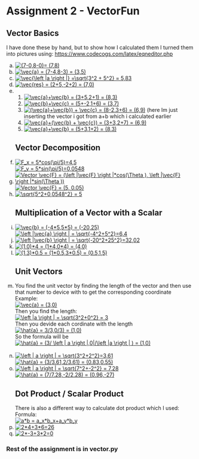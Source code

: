 # Assignment 2 - VectorFun

## Vector Basics
I have done these by hand, but to show how I calculated them I turned them into pictures using: 
https://www.codecogs.com/latex/eqneditor.php

<ol type="a">
  <li><a href="https://www.codecogs.com/eqnedit.php?latex=(7-0,8-0)=&space;(7,8)" target="_blank"><img src="https://latex.codecogs.com/svg.latex?(7-0,8-0)=&space;(7,8)" title="(7-0,8-0)= (7,8)" /></a></li>
  <li><a href="https://www.codecogs.com/eqnedit.php?latex=\vec{a}&space;=&space;(7-4,8-3)&space;=&space;(3,5)" target="_blank"><img src="https://latex.codecogs.com/svg.latex?\vec{a}&space;=&space;(7-4,8-3)&space;=&space;(3,5)" title="\vec{a} = (7-4,8-3) = (3,5)" /></a></li>
  <li><a href="https://www.codecogs.com/eqnedit.php?latex=\vec{\left&space;|a&space;\right&space;|}&space;=\sqrt{3^2&space;&plus;&space;5^2}&space;=&space;5,83" target="_blank"><img src="https://latex.codecogs.com/svg.latex?\vec{\left&space;|a&space;\right&space;|}&space;=\sqrt{3^2&space;&plus;&space;5^2}&space;=&space;5,83" title="\vec{\left |a \right |} =\sqrt{3^2 + 5^2} = 5,83" /></a></li>
  <li><a href="https://www.codecogs.com/eqnedit.php?latex=\vec{res}&space;=&space;(2&plus;5,-2&plus;2)&space;=&space;(7,0)" target="_blank"><img src="https://latex.codecogs.com/gif.latex?\vec{res}&space;=&space;(2&plus;5,-2&plus;2)&space;=&space;(7,0)" title="\vec{res} = (2+5,-2+2) = (7,0)" /></a></li>
  <li>
  <ol type="1">
  <li><a href="https://www.codecogs.com/eqnedit.php?latex=\vec{a}&plus;\vec{b}&space;=&space;(3&plus;5,2&plus;1)&space;=&space;(8,3)" target="_blank"><img src="https://latex.codecogs.com/svg.latex?\vec{a}&plus;\vec{b}&space;=&space;(3&plus;5,2&plus;1)&space;=&space;(8,3)" title="\vec{a}+\vec{b} = (3+5,2+1) = (8,3)" /></a></li>
  <li><a href="https://www.codecogs.com/eqnedit.php?latex=\vec{b}&plus;\vec{c}&space;=&space;(5&plus;-2,1&plus;6)&space;=&space;(3,7)" target="_blank"><img src="https://latex.codecogs.com/gif.latex?\vec{b}&plus;\vec{c}&space;=&space;(5&plus;-2,1&plus;6)&space;=&space;(3,7)" title="\vec{b}+\vec{c} = (5+-2,1+6) = (3,7)" /></a></li>
  <li><a href="https://www.codecogs.com/eqnedit.php?latex=(\vec{a}&plus;\vec{b})&space;&plus;&space;\vec{c}&space;=&space;(8-2,3&plus;6)&space;=&space;(6,9)" target="_blank"><img src="https://latex.codecogs.com/svg.latex?(\vec{a}&plus;\vec{b})&space;&plus;&space;\vec{c}&space;=&space;(8-2,3&plus;6)&space;=&space;(6,9)" title="(\vec{a}+\vec{b}) + \vec{c} = (8-2,3+6) = (6,9)" /></a> (here Im just inserting the vector i got from a+b which i calculated earlier</li>
  <li><a href="https://www.codecogs.com/eqnedit.php?latex=\vec{a}&plus;(\vec{b}&space;&plus;&space;\vec{c})&space;=&space;(3&plus;3,2&plus;7)&space;=&space;(6,9)" target="_blank"><img src="https://latex.codecogs.com/svg.latex?\vec{a}&plus;(\vec{b}&space;&plus;&space;\vec{c})&space;=&space;(3&plus;3,2&plus;7)&space;=&space;(6,9)" title="\vec{a}+(\vec{b} + \vec{c}) = (3+3,2+7) = (6,9)" /></a></li>
  <li><a href="https://www.codecogs.com/eqnedit.php?latex=\vec{a}&plus;\vec{b}&space;=&space;(5&plus;3,1&plus;2)&space;=&space;(8,3)" target="_blank"><img src="https://latex.codecogs.com/svg.latex?\vec{a}&plus;\vec{b}&space;=&space;(5&plus;3,1&plus;2)&space;=&space;(8,3)" title="\vec{a}+\vec{b} = (5+3,1+2) = (8,3)" /></a></li>
  </ol>
  </li>

## Vector Decomposition

<li><a href="https://www.codecogs.com/eqnedit.php?latex=F_x&space;=&space;5*cos(\pi/5)=4,99" target="_blank"><img src="https://latex.codecogs.com/svg.latex?F_x&space;=&space;5*cos(\pi/5)=5" title="F_x = 5*cos(\pi/5)=4,5" /></a>
<br/>
<a href="https://www.codecogs.com/eqnedit.php?latex=F_y&space;=&space;5*sin(\pi/5)=0,0548" target="_blank"><img src="https://latex.codecogs.com/svg.latex?F_y&space;=&space;5*sin(\pi/5)=0,0548" title="F_y = 5*sin(\pi/5)=0,0548" /></a>
</li>
<li>
<a href="https://www.codecogs.com/eqnedit.php?latex=Vector&space;\vec{F}&space;=&space;(\left&space;|\vec{F}&space;\right&space;|*cos(\Theta&space;),&space;\left&space;|\vec{F}&space;\right&space;|*sin(\Theta&space;))" target="_blank"><img src="https://latex.codecogs.com/gif.latex?Vector&space;\vec{F}&space;=&space;(\left&space;|\vec{F}&space;\right&space;|*cos(\Theta&space;),&space;\left&space;|\vec{F}&space;\right&space;|*sin(\Theta&space;))" title="Vector \vec{F} = (\left |\vec{F} \right |*cos(\Theta ), \left |\vec{F} \right |*sin(\Theta ))" /></a><br/>
<a href="https://www.codecogs.com/eqnedit.php?latex=Vector&space;\vec{F}&space;=&space;(4.99,&space;0.05)" target="_blank"><img src="https://latex.codecogs.com/svg.latex?Vector&space;\vec{F}&space;=&space;(5,&space;0.05)" title="Vector \vec{F} = (5, 0.05)" /></a>
</li>
<li><a href="https://www.codecogs.com/eqnedit.php?latex=\sqrt{5^2&plus;0,0548^2}&space;=&space;5" target="_blank"><img src="https://latex.codecogs.com/svg.latex?\sqrt{5^2&plus;0,0548^2}&space;=&space;5" title="\sqrt{5^2+0,0548^2} = 5" /></a></li>

## Multiplication of a Vector with a Scalar
<li><a href="https://www.codecogs.com/eqnedit.php?latex=\vec{b}&space;=&space;(-4*5,5*5)&space;=&space;(-20,25)" target="_blank"><img src="https://latex.codecogs.com/svg.latex?\vec{b}&space;=&space;(-4*5,5*5)&space;=&space;(-20,25)" title="\vec{b} = (-4*5,5*5) = (-20,25)" /></a></li>
<a href="https://www.codecogs.com/eqnedit.php?latex=\left&space;|\vec{a}&space;\right&space;|&space;=&space;\sqrt{-4^2&plus;5^2}=6,4" target="_blank"><img src="https://latex.codecogs.com/gif.latex?\left&space;|\vec{a}&space;\right&space;|&space;=&space;\sqrt{-4^2&plus;5^2}=6,4" title="\left |\vec{a} \right | = \sqrt{-4^2+5^2}=6,4" /></a>
<li><a href="https://www.codecogs.com/eqnedit.php?latex=\left&space;|\vec{b}&space;\right&space;|&space;=&space;\sqrt{-20^2&plus;25^2}=32,02" target="_blank"><img src="https://latex.codecogs.com/gif.latex?\left&space;|\vec{b}&space;\right&space;|&space;=&space;\sqrt{-20^2&plus;25^2}=32,02" title="\left |\vec{b} \right | = \sqrt{-20^2+25^2}=32,02" /></a></li>
<li><a href="https://www.codecogs.com/eqnedit.php?latex=(1,0)*4&space;=&space;(1*4,0*4)&space;=&space;(4,0)" target="_blank"><img src="https://latex.codecogs.com/svg.latex?(1,0)*4&space;=&space;(1*4,0*4)&space;=&space;(4,0)" title="(1,0)*4 = (1*4,0*4) = (4,0)" /></a></li>
<li><a href="https://www.codecogs.com/eqnedit.php?latex=(1,3)*0.5&space;=&space;(1*0.5,3*0.5)&space;=&space;(0.5,1,5)" target="_blank"><img src="https://latex.codecogs.com/svg.latex?(1,3)*0.5&space;=&space;(1*0.5,3*0.5)&space;=&space;(0.5,1,5)" title="(1,3)*0.5 = (1*0.5,3*0.5) = (0.5,1,5)" /></a></li>

## Unit Vectors
<li>You find the unit vector by finding the length of the vector and then use that number to device with to get the corresponding coordinate
<br/>
Example:
<br/>
<a href="https://www.codecogs.com/eqnedit.php?latex=\vec{a}&space;=&space;(3,0)" target="_blank"><img src="https://latex.codecogs.com/svg.latex?\vec{a}&space;=&space;(3,0)" title="\vec{a} = (3,0)" /></a>
<br/>
Then you find the length:
<br/>
<a href="https://www.codecogs.com/eqnedit.php?latex=\left&space;|a&space;\right&space;|&space;=&space;\sqrt{3^2&plus;0^2}&space;=&space;3" target="_blank"><img src="https://latex.codecogs.com/svg.latex?\left&space;|a&space;\right&space;|&space;=&space;\sqrt{3^2&plus;0^2}&space;=&space;3" title="\left |a \right | = \sqrt{3^2+0^2} = 3" /></a>
<br/>
Then you devide each cordinate with the length
<br/>
<a href="https://www.codecogs.com/eqnedit.php?latex=\hat{a}&space;=&space;3/3,0/3)&space;=&space;(1,0)" target="_blank"><img src="https://latex.codecogs.com/gif.latex?\hat{a}&space;=&space;3/3,0/3)&space;=&space;(1,0)" title="\hat{a} = 3/3,0/3) = (1,0)" /></a><br/>
So the formula will be
<br/>
<a href="https://www.codecogs.com/eqnedit.php?latex=\hat{a}&space;=&space;(3/&space;\left&space;|&space;a&space;\right&space;|,0|/\left&space;|a&space;\right&space;|&space;)&space;=&space;(1,0)" target="_blank"><img src="https://latex.codecogs.com/gif.latex?\hat{a}&space;=&space;(3/&space;\left&space;|&space;a&space;\right&space;|,0|/\left&space;|a&space;\right&space;|&space;)&space;=&space;(1,0)" title="\hat{a} = (3/ \left | a \right |,0|/\left |a \right | ) = (1,0)" /></a>
<br/>
<br/>
</li>
<li>
<a href="https://www.codecogs.com/eqnedit.php?latex=\left&space;|&space;a&space;\right&space;|&space;=&space;\sqrt{3^2&plus;2^2}=3,61" target="_blank"><img src="https://latex.codecogs.com/svg.latex?\left&space;|&space;a&space;\right&space;|&space;=&space;\sqrt{3^2&plus;2^2}=3,61" title="\left | a \right | = \sqrt{3^2+2^2}=3,61" /></a>
<br/>
<a href="https://www.codecogs.com/eqnedit.php?latex=\hat{a}&space;=&space;(3/3.61,2/3.61)&space;=&space;(0.83,0.55)" target="_blank"><img src="https://latex.codecogs.com/gif.latex?\hat{a}&space;=&space;(3/3.61,2/3.61)&space;=&space;(0.83,0.55)" title="\hat{a} = (3/3.61,2/3.61) = (0.83,0.55)" /></a>
</li>
<li>
<a href="https://www.codecogs.com/eqnedit.php?latex=\left&space;|&space;a&space;\right&space;|&space;=&space;\sqrt{7^2&plus;-2^2}&space;=&space;7,28" target="_blank"><img src="https://latex.codecogs.com/gif.latex?\left&space;|&space;a&space;\right&space;|&space;=&space;\sqrt{7^2&plus;-2^2}&space;=&space;7,28" title="\left | a \right | = \sqrt{7^2+-2^2} = 7,28" /></a>
<br/>
<a href="https://www.codecogs.com/eqnedit.php?latex=\hat{a}&space;=&space;(7/7.28,-2/2.28)&space;=&space;(0.96,-27)" target="_blank"><img src="https://latex.codecogs.com/gif.latex?\hat{a}&space;=&space;(7/7.28,-2/2.28)&space;=&space;(0.96,-27)" title="\hat{a} = (7/7.28,-2/2.28) = (0.96,-27)" /></a>
</li>
<h2> Dot Product / Scalar Product </h2>
There is also a different way to calculate dot product which I used:
<br/>
Formula:
<br/>
<a href="https://www.codecogs.com/eqnedit.php?latex=a*b&space;=&space;a_x*b_x&plus;a_y*b_y" target="_blank"><img src="https://latex.codecogs.com/svg.latex?a*b&space;=&space;a_x*b_x&plus;a_y*b_y" title="a*b = a_x*b_x+a_y*b_y" /></a>

<li>
<a href="https://www.codecogs.com/eqnedit.php?latex=2*4&plus;3*6=26" target="_blank"><img src="https://latex.codecogs.com/svg.latex?2*4&plus;3*6=26" title="2*4+3*6=26" /></a>
</li>
<li>
<a href="https://www.codecogs.com/eqnedit.php?latex=2*-3&plus;3*2=0" target="_blank"><img src="https://latex.codecogs.com/svg.latex?2*-3&plus;3*2=0" title="2*-3+3*2=0" /></a>
</li>
</ol>

### Rest of the assignment is in vector.py



